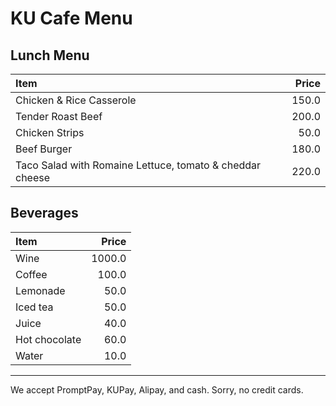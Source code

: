 # KU Cafe Menu



## Lunch Menu

| Item                                   | Price |
|:---------------------------------------|------:|
| Chicken & Rice Casserole                           |  150.0  |
| Tender Roast Beef                           |  200.0  |
| Chicken Strips                          |  50.0  |
| Beef Burger                        |  180.0  |
|Taco Salad with Romaine Lettuce, tomato & cheddar cheese |  220.0 |

## Beverages

| Item                                   | Price |
|:---------------------------------------|------:|
| Wine                            | 1000.0  |
| Coffee                            | 100.0  |
| Lemonade                            | 50.0  |
| Iced tea                            | 50.0  |
| Juice                            | 40.0  |
| Hot chocolate                            | 60.0  |
| Water                            | 10.0  |



---

We accept PromptPay, KUPay, Alipay, and cash. Sorry, no credit cards.
